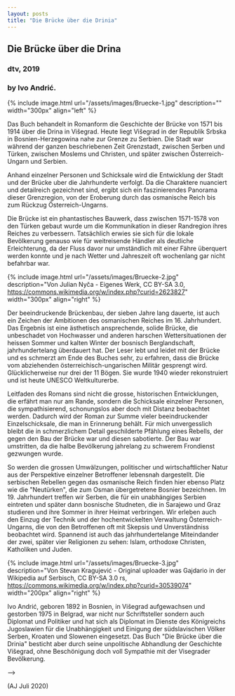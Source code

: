 ```yaml
---
layout: posts
title: "Die Brücke über die Drinia"
---
```



## Die Brücke über die Drina
### dtv, 2019

### by Ivo Andrić.

<!-- ----------------------------------------------------------------------------- -->
<!-- ----------------------------------------------------------------------------- -->

{% include image.html url="/assets/images/Bruecke-1.jpg"
    description=""  width="300px"
    align="left" %}

Das Buch behandelt in Romanform die Geschichte der Brücke von 1571 bis
1914 über die Drina in Višegrad. Heute liegt Višegrad in der Republik
Srbska in Bosnien-Herzegowina nahe zur Grenze zu Serbien. Die Stadt
war während der ganzen beschriebenen Zeit Grenzstadt, zwischen Serben
und Türken, zwischen Moslems und Christen, und später zwischen
Österreich-Ungarn und Serbien.

Anhand einzelner Personen und Schicksale wird die Entwicklung der
Stadt und der Br&uuml;cke uber die Jahrhunderte verfolgt. Da die
Charaktere nuanciert und detailreich gezeichnet sind, ergibt sich ein
faszinierendes Panorama dieser Grenzregion, von der Eroberung durch
das osmanische Reich bis zum Rückzug Österreich-Ungarns.

Die Brücke ist ein phantastisches Bauwerk, dass zwischen 1571-1578
von den Türken gebaut wurde um die Kommunikation in dieser Randregion
ihres Reiches zu verbessern. Tatsächlich erwies sie sich für die lokale
Bevölkerung genauso wie für weitreisende Händler als deutliche
Erleichterung, da der Fluss davor nur umständlich mit einer Fähre
überquert werden konnte und je nach Wetter und Jahreszeit oft
wochenlang gar nicht befahrbar war.

{% include image.html url="/assets/images/Bruecke-2.jpg"
    description="Von Julian Nyča - Eigenes Werk, CC BY-SA 3.0, https://commons.wikimedia.org/w/index.php?curid=2623827"  width="300px"
    align="right" %}

Der beeindruckende Brückenbau, der sieben Jahre lang dauerte, ist
auch ein Zeichen der Ambitionen des osmanischen Reiches im 16. Jahrhundert. Das Ergebnis ist eine ästhetisch ansprechende, solide
Brücke, die unbeschadet von Hochwasser und anderen
harschen Wettersituationen der heissen Sommer und kalten Winter der
bosnisch Berglandschaft, jahrhundertelang überdauert hat. Der Leser
lebt und leidet mit der Brücke und es schmerzt am Ende des Buches
sehr, zu erfahren, dass die Brücke vom abziehenden
österreichisch-ungarischen Militär gesprengt wird. Glücklicherweise
nur drei der 11 Bögen. Sie wurde 1940 wieder rekonstruiert und ist
heute UNESCO Weltkulturerbe.

Leitfaden des Romans sind nicht die grosse, historischen
Entwicklungen, die erfährt man nur am Rande, sondern die Schicksale
einzelner Personen, die sympathisierend, schonungslos aber doch mit Distanz
beobachtet werden. Dadurch wird der Roman zur Summe vieler
beeindruckender Einzelschicksale, die man in Erinnerung behält. Für
mich unvergesslich bleibt die in schmerzlichem Detail geschilderte
Pfählung eines Rebells, der gegen den Bau der Brücke war und diesen
sabotierte. Der Bau war umstritten, da die halbe Bevölkerung jahrelang
zu schwerem Frondienst gezwungen wurde. 

So werden die grossen Umwälzungen, politischer und wirtschaftlicher
Natur aus der Perspektive einzelner Betroffener lebensnah
dargestellt. Die serbischen Rebellen gegen das osmanische Reich finden
hier ebenso Platz wie die "Neutürken", die zum Osman übergetretene
Bosnier bezeichnen. Im 19. Jahrhundert treffen wir Serben, die für
ein unabhängiges Serbien eintreten und später dann bosnische
Studneten, die in Sarajewo und Graz studieren und ihre Sommer in ihrer
Heimat verbringen. Wir erleben auch den Einzug der Technik und der
hochentwickelten Verwaltung Österreich-Ungarns, die von den
Betroffenen oft mit Skepsis und Unverständniss beobachtet
wird. Spannend ist auch das jahrhundertelange Miteindander der zwei,
später vier Religionen zu sehen: Islam, orthodoxe Christen, Katholiken
und Juden.

{% include image.html url="/assets/images/Bruecke-3.jpg"
    description="Von Stevan Kragujević - Original uploader was Gajdario in der Wikipedia auf Serbisch, CC BY-SA 3.0 rs, https://commons.wikimedia.org/w/index.php?curid=30539074"  width="200px"
    align="right" %}

Ivo Andrić, geboren 1892 in Bosnien, in Višegrad aufgewachsen und gestorben 1975 in Belgrad, war
nicht nur Schriftsteller sondern auch Diplomat und Politiker und hat
sich als Diplomat im Dienste des  Königreichs Jugoslawien für die
Unabhängigkeit und Einigung der südslavischen Völker Serben, Kroaten
und Slowenen eingesetzt. Das Buch "Die Brücke über die Drinia"
besticht aber durch seine unpolitische Abhandlung der Geschichte
Višegrad, ohne Beschönigung doch voll Sympathie mit der Visegrader Bevölkerung.



-->



(AJ Juli 2020)

<br>

